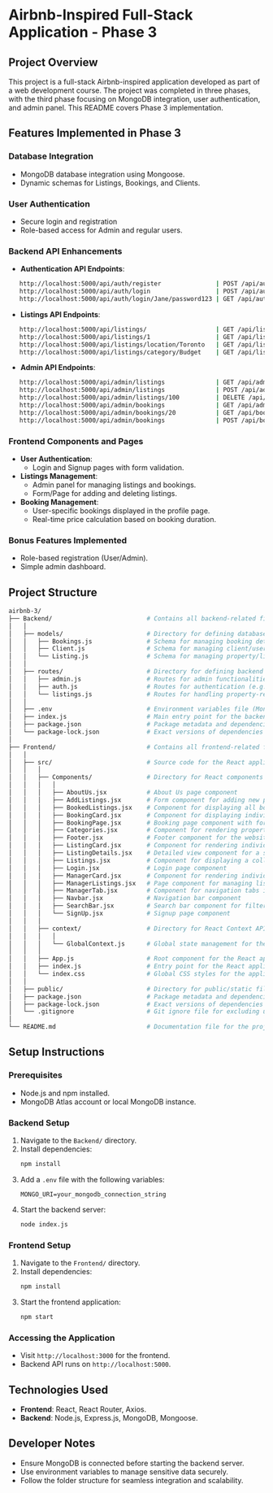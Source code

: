 # Airbnb-Inspired Full-Stack Application - Phase 3

## Project Overview
This project is a full-stack Airbnb-inspired application developed as part of a web development course. The project was completed in three phases, with the third phase focusing on MongoDB integration, user authentication, and admin panel. This README covers Phase 3 implementation.

## Features Implemented in Phase 3
### Database Integration
- MongoDB database integration using Mongoose.
- Dynamic schemas for Listings, Bookings, and Clients.

### User Authentication
- Secure login and registration
- Role-based access for Admin and regular users.

### Backend API Enhancements
- **Authentication API Endpoints**:
```bash
   http://localhost:5000/api/auth/register               | POST /api/auth/register              | User registration
   http://localhost:5000/api/auth/login                  | POST /api/auth/login                 | User login
   http://localhost:5000/api/auth/login/Jane/password123 | GET /api/auth/login/:name/:pass      | Fetch user by name and password
```
- **Listings API Endpoints**:
```bash
   http://localhost:5000/api/listings/                   | GET /api/listings                    | Fetch all listings from the database.
   http://localhost:5000/api/listings/1                  | GET /api/listings/:id                | Fetch a specific listing by ID from the database.
   http://localhost:5000/api/listings/location/Toronto   | GET /api/listings/location/:location | Fetch a specific listing by location from the database.
   http://localhost:5000/api/listings/category/Budget    | GET /api/listings/category/:category | Fetch a specific listing by category from the database.
```
- **Admin API Endpoints**:
```bash
   http://localhost:5000/api/admin/listings              | GET /api/admin/listings              | Fetch all listings (admin view)
   http://localhost:5000/api/admin/listings              | POST /api/admin/listings             | Add a new listing
   http://localhost:5000/api/admin/listings/100          | DELETE /api/admin/listings/:id       | Delete a listing by Id
   http://localhost:5000/api/admin/bookings              | GET /api/admin/bookings              | View all bookings (admin overview)
   http://localhost:5000/api/admin/bookings/20           | GET /api/bookings/:clientId          | View all bookings by clientId
   http://localhost:5000/api/admin/bookings              | POST /api/bookings                   | Create a booking and save it to the database
```

### Frontend Components and Pages
- **User Authentication**:
  - Login and Signup pages with form validation.
- **Listings Management**:
  - Admin panel for managing listings and bookings.
  - Form/Page for adding and deleting listings.
- **Booking Management**:
  - User-specific bookings displayed in the profile page.
  - Real-time price calculation based on booking duration.

### Bonus Features Implemented
- Role-based registration (User/Admin).
- Simple admin dashboard.

## Project Structure
``` bash
airbnb-3/
├── Backend/                          # Contains all backend-related files and directories
│   │
│   ├── models/                       # Directory for defining database schemas
│   │   ├── Bookings.js               # Schema for managing booking details in the database
│   │   ├── Client.js                 # Schema for managing client/user information in the database
│   │   └── Listing.js                # Schema for managing property/listing details in the database
│   │
│   ├── routes/                       # Directory for defining backend API routes
│   │   ├── admin.js                  # Routes for admin functionalities (e.g. managing listings, viewing bookings)
│   │   ├── auth.js                   # Routes for authentication (e.g. login, signup)
│   │   └── listings.js               # Routes for handling property-related API calls (e.g. fetching listings)
│   │
│   ├── .env                          # Environment variables file (MongoDB URI)
│   ├── index.js                      # Main entry point for the backend server
│   ├── package.json                  # Package metadata and dependencies for the backend
│   └── package-lock.json             # Exact versions of dependencies used in the backend
│
├── Frontend/                         # Contains all frontend-related files and directories
│   │
│   ├── src/                          # Source code for the React application
│   │   │
│   │   ├── Components/               # Directory for React components
│   │   │   │
│   │   │   ├── AboutUs.jsx           # About Us page component
│   │   │   ├── AddListings.jsx       # Form component for adding new property listings
│   │   │   ├── BookedListings.jsx    # Component for displaying all booked listings (admin view)
│   │   │   ├── BookingCard.jsx       # Component for displaying individual booking details
│   │   │   ├── BookingPage.jsx       # Booking page component with form and booking details
│   │   │   ├── Categories.jsx        # Component for rendering property categories (e.g. Luxury, Budget)
│   │   │   ├── Footer.jsx            # Footer component for the website
│   │   │   ├── ListingCard.jsx       # Component for rendering individual property details in a card format
│   │   │   ├── ListingDetails.jsx    # Detailed view component for a specific property
│   │   │   ├── Listings.jsx          # Component for displaying a collection of listings
│   │   │   ├── Login.jsx             # Login page component
│   │   │   ├── ManagerCard.jsx       # Component for rendering individual manager-related actions
│   │   │   ├── ManagerListings.jsx   # Page component for managing listings (admin view)
│   │   │   ├── ManagerTab.jsx        # Component for navigation tabs in the admin section
│   │   │   ├── Navbar.jsx            # Navigation bar component
│   │   │   ├── SearchBar.jsx         # Search bar component for filtering listings
│   │   │   └── SignUp.jsx            # Signup page component
│   │   │
│   │   ├── context/                  # Directory for React Context API implementation
│   │   │   │
│   │   │   └── GlobalContext.js      # Global state management for the React application
│   │   │
│   │   ├── App.js                    # Root component for the React application
│   │   ├── index.js                  # Entry point for the React application
│   │   └── index.css                 # Global CSS styles for the application
│   │
│   ├── public/                       # Directory for public/static files (e.g. index.html, icons)
│   ├── package.json                  # Package metadata and dependencies for the frontend
│   ├── package-lock.json             # Exact versions of dependencies used in the frontend
│   └── .gitignore                    # Git ignore file for excluding unnecessary files and directories from version control
│
└── README.md                         # Documentation file for the project
```

## Setup Instructions

### Prerequisites
- Node.js and npm installed.
- MongoDB Atlas account or local MongoDB instance.

### Backend Setup
1. Navigate to the `Backend/` directory.
2. Install dependencies:
   ```bash
   npm install
   ```
3. Add a `.env` file with the following variables:
   ```env
   MONGO_URI=your_mongodb_connection_string
   ```
4. Start the backend server:
   ```bash
   node index.js
   ```

### Frontend Setup
1. Navigate to the `Frontend/` directory.
2. Install dependencies:
   ```bash
   npm install
   ```
3. Start the frontend application:
   ```bash
   npm start
   ```

### Accessing the Application
- Visit `http://localhost:3000` for the frontend.
- Backend API runs on `http://localhost:5000`.

## Technologies Used
- **Frontend**: React, React Router, Axios.
- **Backend**: Node.js, Express.js, MongoDB, Mongoose.

## Developer Notes
- Ensure MongoDB is connected before starting the backend server.
- Use environment variables to manage sensitive data securely.
- Follow the folder structure for seamless integration and scalability.
